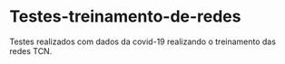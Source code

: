 # Testes-treinamento-de-redes
Testes realizados com dados da covid-19 realizando o treinamento das redes TCN.
